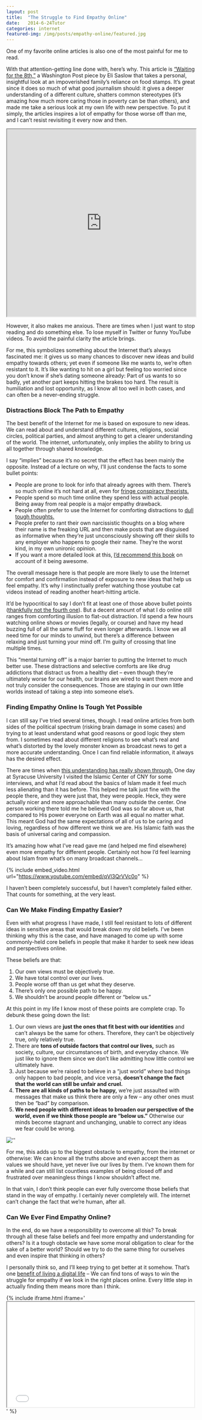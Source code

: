 ```yaml
---
layout: post
title:  "The Struggle to Find Empathy Online"
date:   2014-6-24Tutor
categories: internet
featured-img: /img/posts/empathy-online/featured.jpg
---
```


One of my favorite online articles is also one of the most painful for me to read. 

With that attention-getting line done with, here’s why. This article is [“Waiting for the 8th,”](http://www.washingtonpost.com/sf/national/2013/12/15/waiting-for-the-8th/) a Washington Post piece by Eli Saslow that takes a personal, insightful look at an impoverished family’s reliance on food stamps. It’s great since it does so much of what good journalism should: it gives a deeper understanding of a different culture, shatters common stereotypes (it’s amazing how much more caring those in poverty can be than others), and made me take a serious look at my own life with new perspective. To put it simply, the articles inspires a lot of empathy for those worse off than me, and I can’t resist revisiting it every now and then.

<iframe src="http://www.washingtonpost.com/sf/national/2013/12/15/waiting-for-the-8th/" width="100%" height="500px"></iframe>

However, it also makes me anxious. There are times when I just want to stop reading and do something else. To lose myself in Twitter or funny YouTube videos. To avoid the painful clarity the article brings.

For me, this symbolizes something about the Internet that’s always fascinated me: it gives us so many chances to discover new ideas and build empathy towards others; yet even if someone like me wants to, we’re often resistant to it. It’s like wanting to hit on a girl but feeling too worried since you don’t know if she’s dating someone already: Part of us wants to so badly, yet another part keeps hitting the brakes too hard. The result is humiliation and lost opportunity, as I know all too well in both cases, and can often be a never-ending struggle.

### Distractions Block The Path to Empathy

The best benefit of the Internet for me is based on exposure to new ideas. We can read about and understand different cultures, religions, social circles, political parties, and almost anything to get a clearer understanding of the world. The internet, unfortunately, only implies the ability to bring us all together through shared knowledge. 

I say “implies” because it’s no secret that the effect has been mainly the opposite. Instead of a lecture on why, I’ll just condense the facts to some bullet points:

* People are prone to look for info that already agrees with them. There’s so much online it’s not hard at all, even for [fringe conspiracy theorists.](http://www.911truth.org/)
* People spend so much time online they spend less with actual people. Being away from real people is a major empathy drawback.
* People often prefer to use the Internet for comforting distractions to [dull tough thoughts.](http://tvtropes.org/pmwiki/pmwiki.php/Main/SelectiveObliviousness)
* People prefer to rant their own narcissistic thoughts on a blog where their name is the freaking URL and then make posts that are disguised as informative when they’re just unconsciously showing off their skills to any employer who happens to google their name. They’re the worst kind, in my own unironic opinion.
* If you want a more detailed look at this, [I’d recommend this book](http://www.amazon.com/True-Enough-Learning-Post-Fact-Society/dp/0470050101) on account of it being awesome.

The overall message here is that people are more likely to use the Internet for comfort and confirmation instead of exposure to new ideas that help us feel empathy. It’s why I instinctually prefer watching those youtube cat videos instead of reading another heart-hitting article.

It’d be hypocritical to say I don’t fit at least one of those above bullet points ([thankfully not the fourth one](http://tvtropes.org/pmwiki/pmwiki.php/Main/SuspiciouslySpecificDenial)). But a decent amount of what I do online still ranges from comforting illusion to flat-out distraction. I’d spend a few hours watching online shows or movies (legally, or course) and have my head buzzing full of all the same fluff for even longer afterwards. I know we all need time for our minds to unwind, but there’s a difference between relaxing and just turning your mind off. I’m guilty of crossing that line multiple times.

This “mental turning off” is a major barrier to putting the Internet to much better use. These distractions and selective comforts are like drug addictions that distract us from a healthy diet – even though they’re ultimately worse for our health, our brains are wired to want them more and not truly consider the consequences. Those are staying in our own little worlds instead of taking a step into someone else’s.

### Finding Empathy Online Is Tough Yet Possible

I can still say I’ve tried several times, though. I read online articles from both sides of the political spectrum (risking brain damage in some cases) and trying to at least understand what good reasons or good logic they stem from. I sometimes read about different religions to see what’s real and what’s distorted by the lovely monster known as broadcast news to get a more accurate understanding. Once I can find reliable information, it always has the desired effect.

There are times when [this understanding has really shown through.](http://sports.dailyorange.com/2013/10/antonucci-poverty-in-italy-leads-to-realization-of-privilege-causes-sympathy/) One day at Syracuse University I visited the Islamic Center of CNY for some interviews, and what I’d read about the basics of Islam made it feel much less alienating than it has before. This helped me talk just fine with the people there, and they were just that, they were people. Heck, they were actually nicer and more approachable than many outside the center. One person working there told me he believed God was so far above us, that compared to His power everyone on Earth was all equal no matter what. This meant God had the same expectations of all of us to be caring and loving, regardless of how different we think we are. His Islamic faith was the basis of universal caring and compassion.

It’s amazing how what I’ve read gave me (and helped me find elsewhere) even more empathy for different people. Certainly not how I’d feel learning about Islam from what’s on many broadcast channels…

{% include embed_video.html url="https://www.youtube.com/embed/qVl3QrVVc0o" %}

I haven’t been completely successful, but I haven’t completely failed either. That counts for something, at the very least.

### Can We Make Finding Empathy Easier?
Even with what progress I have made, I still feel resistant to lots of different ideas in sensitive areas that would break down my old beliefs. I’ve been thinking why this is the case, and have managed to come up with some commonly-held core beliefs in people that make it harder to seek new ideas and perspectives online.

These beliefs are that:

1. Our own views must be objectively true.
2. We have total control over our lives.
3. People worse off than us get what they deserve.
4. There’s only one possible path to be happy.
5. We shouldn’t be around people different or “below us.”

At this point in my life I know most of these points are complete crap. To debunk these going down the list:

1. Our own views are **just the ones that fit best with our identities** and can’t always be the same for others. Therefore, they can’t be objectively true, only relatively true.
2. There are **tons of outside factors that control our lives,** such as society, culture, our circumstances of birth, and everyday chance. We just like to ignore them since we don’t like admitting how little control we ultimately have.
3. Just because we’re raised to believe in a “just world” where bad things only happen to bad people, and vice versa, **doesn’t change the fact that the world can still be unfair and cruel.**
4. **There are all kinds of paths to be happy,** we’re just assaulted with messages that make us think there are only a few – any other ones must then be “bad” by comparison.
5. **We need people with different ideas to broaden our perspective of the world, even if we think those people are “below us.”** Otherwise our minds become stagnant and unchanging, unable to correct any ideas we fear could be wrong.

![''](/img/posts/empathy-online/ck.jpg)

For me, this adds up to the biggest obstacle to empathy, from the internet or otherwise: We can know all the truths above and even accept them as values we should have, yet never live our lives by them. I’ve known them for a while and can still list countless examples of being closed off and frustrated over meaningless things I know shouldn’t affect me.

In that vain, I don’t think people can ever fully overcome those beliefs that stand in the way of empathy. I certainly never completely will. The internet can’t change the fact that we’re human, after all.

### Can We Ever Find Empathy Online?
In the end, do we have a responsibility to overcome all this? To break through all these false beliefs and feel more empathy and understanding for others? Is it a tough obstacle we have some moral obligation to clear for the sake of a better world? Should we try to do the same thing for ourselves and even inspire that thinking in others?

I personally think so, and I’ll keep trying to get better at it somehow. That’s one [benefit of living a digital life](http://thenicestplaceontheinter.net/) – We can find tons of ways to win the struggle for empathy if we look in the right places online.  Every little step in actually finding them means more than I think.

{% include iframe.html iframe='<iframe src="//player.vimeo.com/video/47605207" width="500" height="281" allowfullscreen="allowfullscreen"></iframe>' %}